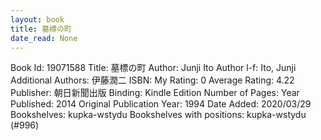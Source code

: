 ```yaml
---
layout: book
title: 墓標の町
date_read: None
---
```


Book Id: 19071588
Title: 墓標の町
Author: Junji Ito
Author l-f: Ito, Junji
Additional Authors: 伊藤潤二
ISBN: 
My Rating: 0
Average Rating: 4.22
Publisher: 朝日新聞出版
Binding: Kindle Edition
Number of Pages: 
Year Published: 2014
Original Publication Year: 1994
Date Added: 2020/03/29
Bookshelves: kupka-wstydu
Bookshelves with positions: kupka-wstydu (#996)

